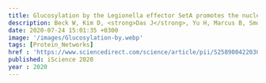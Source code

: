 ```yaml
---
title: Glucosylation by the Legionella effector SetA promotes the nuclear localization of the transcription factor TFEB
description: Beck W, Kim D, <strong>Das J</strong>, Yu H, Marcus B, Smolka M, Mao Y
date: 2020-07-24 15:01:35 +0300
image: '/images/Glucosylation-by.webp'
tags: [Protein_Networks]
href : 'https://www.sciencedirect.com/science/article/pii/S2589004220304879?via%3Dihub'
published: iScience 2020
year : 2020
---
```

